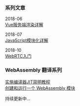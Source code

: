### 系列文章
2018-06   
[Vue服务端渲染详解](https://github.com/zhijs/blog/blob/master/2018-06/src/README.md)  

2018-07  
[JavaScript模块化详解](https://github.com/zhijs/blog/blob/master/2018-07/src/Javascript%E6%A8%A1%E5%9D%97%E5%8C%96%E8%AF%A6%E8%A7%A3.md)  

2018-10  
[WebRTC入门](https://github.com/zhijs/blog/blob/master/2018-10/src/webRTC%E5%85%A5%E9%97%A8.md)  


### WebAssembly 翻译系列
[实施编译器JIT简明教程](https://mp.weixin.qq.com/s?__biz=MzU0NTkyNjk1Mg==&mid=2247483674&idx=1&sn=4b85130e18f158f5ab5063538e128652&chksm=fb643b5dcc13b24bf553a286822f77d29ec99a7a252816b8bdaeae2c57cb585be45efcd1f62c&token=1225631721&lang=zh_CN#rd)  
[创建和运行一个 WebAssembly 模块](https://mp.weixin.qq.com/s?__biz=MzU0NTkyNjk1Mg==&mid=2247483703&idx=1&sn=05e00a01f78d0d19fb08ce414ab14ea8&chksm=fb643b70cc13b266c164f069e76f4c6370f1cebb6753aa7c0e0f222b493f6075290d1a31328f&token=1225631721&lang=zh_CN#rd)  


持续更新中...
